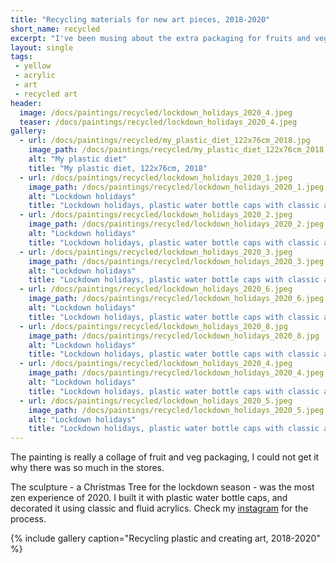 ```yaml
---
title: "Recycling materials for new art pieces, 2018-2020"
short_name: recycled
excerpt: "I've been musing about the extra packaging for fruits and veg, and the amounts of plastic in other places, so I've collected some."
layout: single
tags:
 - yellow
 - acrylic
 - art
 - recycled art
header:
  image: /docs/paintings/recycled/lockdown_holidays_2020_4.jpeg
  teaser: /docs/paintings/recycled/lockdown_holidays_2020_4.jpeg
gallery:
  - url: /docs/paintings/recycled/my_plastic_diet_122x76cm_2018.jpg
    image_path: /docs/paintings/recycled/my_plastic_diet_122x76cm_2018.jpg
    alt: "My plastic diet"
    title: "My plastic diet, 122x76cm, 2018"
  - url: /docs/paintings/recycled/lockdown_holidays_2020_1.jpeg
    image_path: /docs/paintings/recycled/lockdown_holidays_2020_1.jpeg
    alt: "Lockdown holidays"
    title: "Lockdown holidays, plastic water bottle caps with classic and fluid acrylics, 2020, different angles"
  - url: /docs/paintings/recycled/lockdown_holidays_2020_2.jpeg
    image_path: /docs/paintings/recycled/lockdown_holidays_2020_2.jpeg
    alt: "Lockdown holidays"
    title: "Lockdown holidays, plastic water bottle caps with classic and fluid acrylics, 2020, different angles"
  - url: /docs/paintings/recycled/lockdown_holidays_2020_3.jpeg
    image_path: /docs/paintings/recycled/lockdown_holidays_2020_3.jpeg
    alt: "Lockdown holidays"
    title: "Lockdown holidays, plastic water bottle caps with classic and fluid acrylics, 2020, different angles"
  - url: /docs/paintings/recycled/lockdown_holidays_2020_6.jpeg
    image_path: /docs/paintings/recycled/lockdown_holidays_2020_6.jpeg
    alt: "Lockdown holidays"
    title: "Lockdown holidays, plastic water bottle caps with classic and fluid acrylics, 2020, different angles"
  - url: /docs/paintings/recycled/lockdown_holidays_2020_8.jpg
    image_path: /docs/paintings/recycled/lockdown_holidays_2020_8.jpg
    alt: "Lockdown holidays"
    title: "Lockdown holidays, plastic water bottle caps with classic and fluid acrylics, 2020, different angles"
  - url: /docs/paintings/recycled/lockdown_holidays_2020_4.jpeg
    image_path: /docs/paintings/recycled/lockdown_holidays_2020_4.jpeg
    alt: "Lockdown holidays"
    title: "Lockdown holidays, plastic water bottle caps with classic and fluid acrylics, 2020, different angles"
  - url: /docs/paintings/recycled/lockdown_holidays_2020_5.jpeg
    image_path: /docs/paintings/recycled/lockdown_holidays_2020_5.jpeg
    alt: "Lockdown holidays"
    title: "Lockdown holidays, plastic water bottle caps with classic and fluid acrylics, 2020, different angles"
---
```


The painting is really a collage of fruit and veg packaging, I could not get it why there was so much in the stores.

The sculpture - a Christmas Tree for the lockdown season - was the most zen experience of 2020. I built it with plastic water bottle caps, and decorated it using classic and fluid acrylics. Check my [instagram](https://www.instagram.com/acrazyyellowtheory/) for the process.

{% include gallery caption="Recycling plastic and creating art, 2018-2020" %}